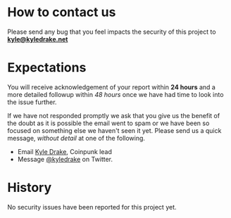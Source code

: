 # How to contact us
Please send any bug that you feel impacts the security of this project to **kyle@kyledrake.net**

# Expectations
You will receive acknowledgement of your report within **24 hours** and a more detailed followup within *48 hours* once we have had time to look into the issue further.

If we have not responded promptly we ask that you give us the benefit of the doubt as it is possible the email went to spam or we have been so focused on something else we haven't seen it yet.  Please send us a quick message, *without detail* at one of the following.

- Email [Kyle Drake](mailto:kyle@kyledrake.net), Coinpunk lead
- Message [@kyledrake](https://twitter.com/kyledrake) on Twitter.

# History
No security issues have been reported for this project yet.